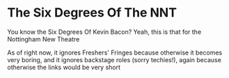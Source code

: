 # The Six Degrees Of The NNT

You know the Six Degrees Of Kevin Bacon? Yeah, this is that for the Nottingham New Theatre

As of right now, it ignores Freshers' Fringes because otherwise it becomes very boring, and it ignores backstage roles (sorry techies!), again because otherwise the links would be very short
